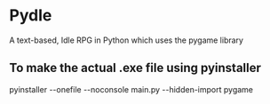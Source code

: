 # Pydle

A text-based, Idle RPG in Python which uses the pygame library 

## To make the actual .exe file using pyinstaller

pyinstaller --onefile --noconsole main.py --hidden-import pygame

